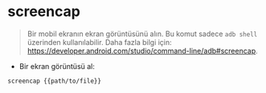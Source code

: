 # screencap

> Bir mobil ekranın ekran görüntüsünü alın.
> Bu komut sadece `adb shell` üzerinden kullanılabilir.
> Daha fazla bilgi için: <https://developer.android.com/studio/command-line/adb#screencap>.

- Bir ekran görüntüsü al:

`screencap {{path/to/file}}`